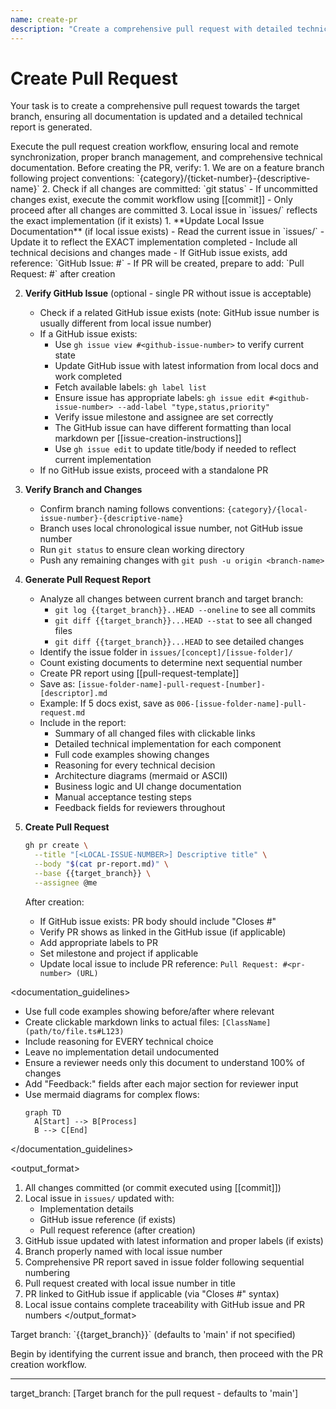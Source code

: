 ```yaml
---
name: create-pr
description: "Create a comprehensive pull request with detailed technical documentation"
---
```

# Create Pull Request

Your task is to create a comprehensive pull request towards the target branch, ensuring all documentation is updated and a detailed technical report is generated.

<instruction>
Execute the pull request creation workflow, ensuring local and remote synchronization, proper branch management, and comprehensive technical documentation.
</instruction>

<prerequisites>
Before creating the PR, verify:
1. We are on a feature branch following project conventions: `{category}/{ticket-number}-{descriptive-name}`
2. Check if all changes are committed: `git status`
   - If uncommitted changes exist, execute the commit workflow using [[commit]]
   - Only proceed after all changes are committed
3. Local issue in `issues/` reflects the exact implementation (if it exists)
</prerequisites>

<process>
1. **Update Local Issue Documentation** (if local issue exists)
   - Read the current issue in `issues/`
   - Update it to reflect the EXACT implementation completed
   - Include all technical decisions and changes made
   - If GitHub issue exists, add reference: `GitHub Issue: #<github-issue-number>`
   - If PR will be created, prepare to add: `Pull Request: #<pr-number>` after creation

2. **Verify GitHub Issue** (optional - single PR without issue is acceptable)
   - Check if a related GitHub issue exists (note: GitHub issue number is usually different from local issue number)
   - If a GitHub issue exists:
     - Use `gh issue view #<github-issue-number>` to verify current state
     - Update GitHub issue with latest information from local docs and work completed
     - Fetch available labels: `gh label list`
     - Ensure issue has appropriate labels: `gh issue edit #<github-issue-number> --add-label "type,status,priority"`
     - Verify issue milestone and assignee are set correctly
     - The GitHub issue can have different formatting than local markdown per [[issue-creation-instructions]]
     - Use `gh issue edit` to update title/body if needed to reflect current implementation
   - If no GitHub issue exists, proceed with a standalone PR

3. **Verify Branch and Changes**
   - Confirm branch naming follows conventions: `{category}/{local-issue-number}-{descriptive-name}`
   - Branch uses local chronological issue number, not GitHub issue number
   - Run `git status` to ensure clean working directory
   - Push any remaining changes with `git push -u origin <branch-name>`

4. **Generate Pull Request Report**
   - Analyze all changes between current branch and target branch:
     - `git log {{target_branch}}..HEAD --oneline` to see all commits
     - `git diff {{target_branch}}...HEAD --stat` to see all changed files
     - `git diff {{target_branch}}...HEAD` to see detailed changes
   - Identify the issue folder in `issues/[concept]/[issue-folder]/`
   - Count existing documents to determine next sequential number
   - Create PR report using [[pull-request-template]] 
   - Save as: `[issue-folder-name]-pull-request-[number]-[descriptor].md`
   - Example: If 5 docs exist, save as `006-[issue-folder-name]-pull-request.md`
   - Include in the report:
     - Summary of all changed files with clickable links
     - Detailed technical implementation for each component
     - Full code examples showing changes
     - Reasoning for every technical decision
     - Architecture diagrams (mermaid or ASCII)
     - Business logic and UI change documentation
     - Manual acceptance testing steps
     - Feedback fields for reviewers throughout

5. **Create Pull Request**
   ```bash
   gh pr create \
     --title "[<LOCAL-ISSUE-NUMBER>] Descriptive title" \
     --body "$(cat pr-report.md)" \
     --base {{target_branch}} \
     --assignee @me
   ```
   
   After creation:
   - If GitHub issue exists: PR body should include "Closes #<github-issue-number>"
   - Verify PR shows as linked in the GitHub issue (if applicable)
   - Add appropriate labels to PR
   - Set milestone and project if applicable
   - Update local issue to include PR reference: `Pull Request: #<pr-number> (URL)`
</process>

<documentation_guidelines>
- Use full code examples showing before/after where relevant
- Create clickable markdown links to actual files: `[ClassName](path/to/file.ts#L123)`
- Include reasoning for EVERY technical choice
- Leave no implementation detail undocumented
- Ensure a reviewer needs only this document to understand 100% of changes
- Add "Feedback:" fields after each major section for reviewer input
- Use mermaid diagrams for complex flows:
  ```mermaid
  graph TD
    A[Start] --> B[Process]
    B --> C[End]
  ```
</documentation_guidelines>

<output_format>
1. All changes committed (or commit executed using [[commit]])
2. Local issue in `issues/` updated with:
   - Implementation details
   - GitHub issue reference (if exists)
   - Pull request reference (after creation)
3. GitHub issue updated with latest information and proper labels (if exists)
4. Branch properly named with local issue number
5. Comprehensive PR report saved in issue folder following sequential numbering
6. Pull request created with local issue number in title
7. PR linked to GitHub issue if applicable (via "Closes #" syntax)
8. Local issue contains complete traceability with GitHub issue and PR numbers
</output_format>

<requirements>
Target branch: `{{target_branch}}` (defaults to 'main' if not specified)
</requirements>

Begin by identifying the current issue and branch, then proceed with the PR creation workflow.

---
target_branch: [Target branch for the pull request - defaults to 'main']